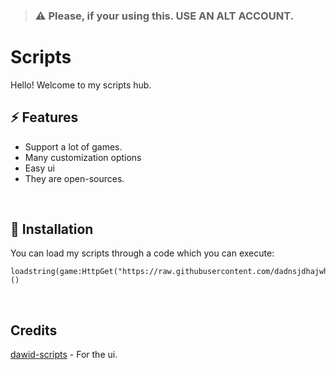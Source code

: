 > ### ⚠️ Please, if your using this. USE AN ALT ACCOUNT.
# Scripts
Hello! Welcome to my scripts hub. 

## ⚡ Features
- Support a lot of games.
- Many customization options
- Easy ui
- They are open-sources.
<br/>

## 🔌 Installation

You can load my scripts through a code which you can execute:

```
loadstring(game:HttpGet("https://raw.githubusercontent.com/dadnsjdhajwhdjsd/Hack/refs/heads/main/Scripts%20Loader.lua"))()
```
<br/>

## Credits
[dawid-scripts](https://github.com/dawid-scripts) - For the ui.
